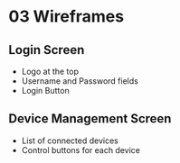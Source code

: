 # 03 Wireframes

## Login Screen
- Logo at the top
- Username and Password fields
- Login Button

## Device Management Screen
- List of connected devices
- Control buttons for each device